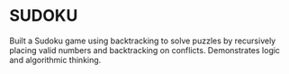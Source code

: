 # SUDOKU
Built a Sudoku game using backtracking to solve puzzles by recursively placing valid numbers and backtracking on conflicts. Demonstrates logic and algorithmic thinking.
